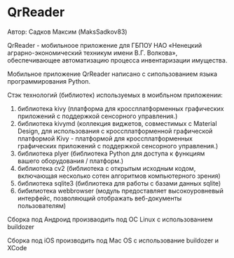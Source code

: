 # QrReader
Автор: Садков Максим (MaksSadkov83)

QrReader - мобильноое приложение для ГБПОУ НАО «Ненецкий аграрно-экономический техникум имени В.Г. Волкова», обеспечивающее автоматизацию процесса инвентаризации имущества.

Мобильное приложение QrReader написано с сипользованием языка программирования Python.

Стэк технологий (библиотек) используемых в моибльном приложении:
  1. библиотека kivy (платформа для кроссплатформенных графических приложений с поддержкой сенсорного управления.)
  2. библиотека kivymd (коллекция виджетов, совместимых с Material Design, для использования с кроссплатформенной графической платформой Kivy - платформой для кроссплатформенных графических приложений с поддержкой сенсорного управления.)
  3. библиотека plyer (библиотека Python для доступа к функциям вашего оборудования / платформ.)
  4. библиотека cv2 (библиотека с открытым исходным кодом, включающая несколько сотен алгоритмов компьютерного зрения)
  5. библиотека sqlite3 (библиотека для работы с базами данных sqlite)
  6. бибилиотека webbrowser (модуль предоставляет высокоуровневый интерфейс, позволяющий отображать веб-документы пользователям)

Сборка под Андроид произваодить под ОС Linux с использованием buildozer

Сборка под iOS производить под Mac OS с использование buildozer и XCode
